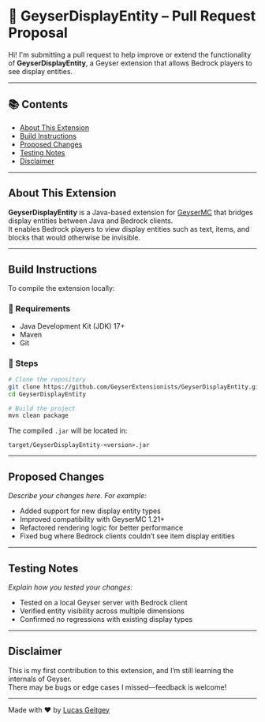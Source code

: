 # 🧩 GeyserDisplayEntity – Pull Request Proposal

Hi! I'm submitting a pull request to help improve or extend the functionality of **GeyserDisplayEntity**, a Geyser extension that allows Bedrock players to see display entities.

---

## 📚 Contents

- [About This Extension](#about-this-extension)
- [Build Instructions](#build-instructions)
- [Proposed Changes](#proposed-changes)
- [Testing Notes](#testing-notes)
- [Disclaimer](#disclaimer)

---

## About This Extension

**GeyserDisplayEntity** is a Java-based extension for [GeyserMC](https://geysermc.org/) that bridges display entities between Java and Bedrock clients.  
It enables Bedrock players to view display entities such as text, items, and blocks that would otherwise be invisible.

---

## Build Instructions

To compile the extension locally:

### 🧰 Requirements

- Java Development Kit (JDK) 17+
- Maven
- Git

### 🔧 Steps

```bash
# Clone the repository
git clone https://github.com/GeyserExtensionists/GeyserDisplayEntity.git
cd GeyserDisplayEntity

# Build the project
mvn clean package
```

The compiled `.jar` will be located in:
```
target/GeyserDisplayEntity-<version>.jar
```

---

## Proposed Changes

_Describe your changes here. For example:_

- Added support for new display entity types
- Improved compatibility with GeyserMC 1.21+
- Refactored rendering logic for better performance
- Fixed bug where Bedrock clients couldn’t see item display entities

---

## Testing Notes

_Explain how you tested your changes:_

- Tested on a local Geyser server with Bedrock client
- Verified entity visibility across multiple dimensions
- Confirmed no regressions with existing display types

---

## Disclaimer

This is my first contribution to this extension, and I’m still learning the internals of Geyser.  
There may be bugs or edge cases I missed—feedback is welcome!

---

Made with ❤️ by [Lucas Geitgey](https://github.com/lucgei231)

